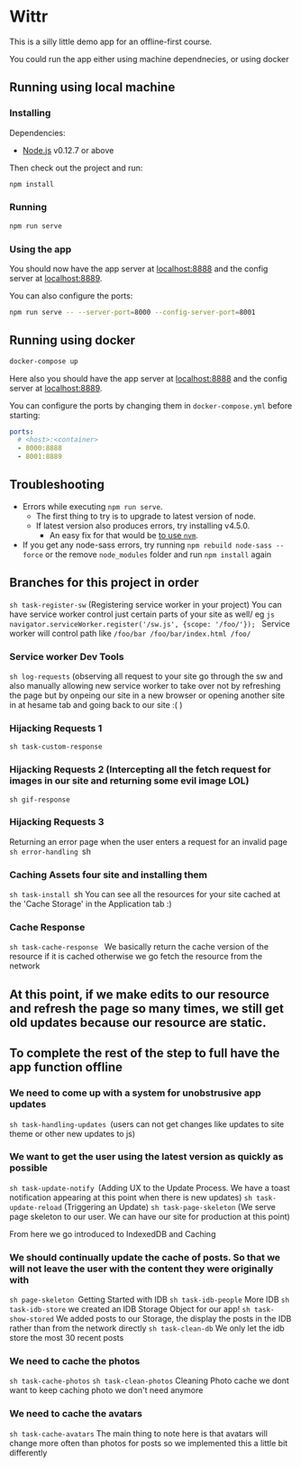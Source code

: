 # Wittr

This is a silly little demo app for an offline-first course.

You could run the app either using machine dependnecies, or using docker

## Running using local machine

### Installing

Dependencies:

* [Node.js](https://nodejs.org/en/) v0.12.7 or above

Then check out the project and run:

```sh
npm install
```

### Running

```sh
npm run serve
```

### Using the app

You should now have the app server at [localhost:8888](http://localhost:8888) and the config server at [localhost:8889](http://localhost:8889).

You can also configure the ports:

```sh
npm run serve -- --server-port=8000 --config-server-port=8001
```

## Running using docker

```sh
docker-compose up
```

Here also you should have the app server at [localhost:8888](http://localhost:8888) and the config server at [localhost:8889](http://localhost:8889).

You can configure the ports by changing them in `docker-compose.yml` before starting:

```yml
ports:
  # <host>:<container>
  - 8000:8888
  - 8001:8889
```

## Troubleshooting

* Errors while executing `npm run serve`.
  * The first thing to try is to upgrade to latest version of node.
  * If latest version also produces errors, try installing v4.5.0.
    * An easy fix for that would be [to use `nvm`](http://stackoverflow.com/a/7718438/1585523).
* If you get any node-sass errors, try running `npm rebuild node-sass --force` or the remove `node_modules` folder and run `npm install` again


## Branches for this project in order

```sh task-register-sw``` (Registering service worker in your project)
You can have service worker control just certain parts of your site as well/ eg
```js navigator.serviceWorker.register('/sw.js', {scope: '/foo/'}); ```
Service worker will control path like
`/foo/bar
/foo/bar/index.html
/foo/ `

### Service worker Dev Tools
```sh log-requests``` (observing all request to your site go through the sw and also manually allowing new service worker to take over not by refreshing the page but by onpeing our site in a new browser or opening another site in at hesame tab and going back to our site :(  )

### Hijacking Requests 1
```sh task-custom-response ```

### Hijacking Requests 2 (Intercepting all the fetch request for images in our site and returning some evil image LOL)
```sh gif-response ```

### Hijacking Requests 3 
Returning an error page when the user enters a request for an invalid page
```sh error-handling ```sh

### Caching Assets four site and installing them
```sh task-install ```sh
You can see all the resources for your site cached at the 'Cache Storage' in the Application tab :)

### Cache Response
```sh task-cache-response ```
We basically return the cache version of the resource if it is cached otherwise we go fetch the resource from the network

## At this point, if we make edits to our resource and refresh the page so many times, we still get old updates because our resource are static. 


## To complete the rest of the step to full have the app function offline

### We need to come up with a system for unobstrusive app updates
```sh task-handling-updates ```(users can not get changes like updates to site theme or other new updates to js)

### We want to get the user using the latest version as quickly as possible
```sh task-update-notify ```(Adding UX to the Update Process. We have a toast notification appearing at this point when there is new updates)
```sh task-update-reload``` (Triggering an Update)
```sh task-page-skeleton``` (We serve page skeleton to our user. We can have our site for production at this point)

From here we go introduced to IndexedDB and Caching
### We should continually update the cache of posts. So that we will not leave the user with the content they were originally with
```sh page-skeleton ```Getting Started with IDB
```sh task-idb-people``` More IDB
```sh task-idb-store``` we created an IDB Storage Object for our app!
```sh task-show-stored``` We added posts to our Storage, the display the posts in the IDB rather than from the network directly
```sh task-clean-db``` We only let the idb store the most 30 recent posts

### We need to cache the photos
```sh task-cache-photos```
```sh task-clean-photos``` Cleaning Photo cache we dont want to keep caching photo we don't need anymore

### We need to cache the avatars
```sh task-cache-avatars```  The main thing to note here is that avatars will change more often than photos for posts so we implemented this a little bit differently


